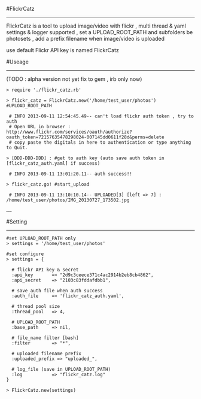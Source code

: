 #FlickrCatz
- - -
FlickrCatz is a tool to upload image/video with flickr , multi thread & yaml settings & logger supported , set a UPLOAD_ROOT_PATH and subfolders be photosets , add a prefix filename when image/video is uploaded

use default Flickr API key is named FlickrCatz

#Useage
- - -
(TODO : alpha version not yet fix to gem , irb only now)

    > require './flickr_catz.rb'
    
    > flickr_catz = FlickrCatz.new('/home/test_user/photos') #UPLOAD_ROOT_PATH
    
     # INFO 2013-09-11 12:54:45.49-- can't load flickr auth token , try to auth
     # Open URL in browser : http://www.flickr.com/services/oauth/authorize?oauth_token=72157635478298024-007145dd0611f28d&perms=delete
     # copy paste the digitals in here to authentication or type anything to Quit.
    
    > [DDD-DDD-DDD] : #get to auth key (auto save auth token in [flickr_catz_auth.yaml] if success)
    
     # INFO 2013-09-11 13:01:20.11-- auth success!!
    
    > flickr_catz.go! #start_upload
    
     # INFO 2013-09-11 13:10:10.14-- UPLOADED[3] [left => 7] : /home/test_user/photos/IMG_20130727_173502.jpg
    
    ……

#Setting
- - -
    #set UPLOAD_ROOT_PATH only
    > settings = '/home/test_user/photos'
    
    #set configure
    > settings = {
    
      # flickr API key & secret 
      :api_key       => "2d9c3ceece371c4ac2914b2eb8cb4862",
      :api_secret    => "2103c83fddafdbb1",

      # save auth file when auth success
      :auth_file     => 'flickr_catz_auth.yaml',
      
      # thread pool size
      :thread_pool   => 4,

      # UPLOAD_ROOT_PATH
      :base_path     => nil,
      
      # file_name filter [bash]
      :filter        => "*",
      
      # uploaded filename prefix
      :uploaded_prefix => "uploaded_",

      # log_file (save in UPLOAD_ROOT_PATH)
      :log           => "flickr_catz.log"
    }
    
    > FlickrCatz.new(settings)
    
